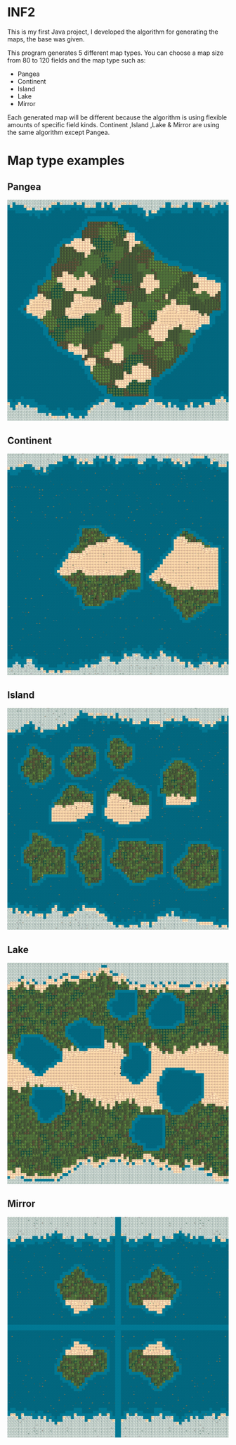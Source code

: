 # INF2

This is my first Java project, I developed the algorithm for generating the maps, the base was given.

This program generates 5 different map types. 
You can choose a map size from 80 to 120 fields and the map type such as: 
- Pangea
- Continent
- Island
- Lake
- Mirror

Each generated map will be different because the algorithm is using flexible amounts of specific field kinds.
Continent ,Island ,Lake  & Mirror are using the same algorithm except Pangea.

# Map type examples 

## Pangea
![alt text](https://raw.githubusercontent.com/NikoFilippidis/INF2/master/MapExamples/Pangea.png)
## Continent
![alt text](https://raw.githubusercontent.com/NikoFilippidis/INF2/master/MapExamples/Continent.png)
## Island
![alt text](https://raw.githubusercontent.com/NikoFilippidis/INF2/master/MapExamples/Island.png)
## Lake
![alt text](https://raw.githubusercontent.com/NikoFilippidis/INF2/master/MapExamples/Lake.png)
## Mirror
![alt text](https://raw.githubusercontent.com/NikoFilippidis/INF2/master/MapExamples/Mirror.png)
